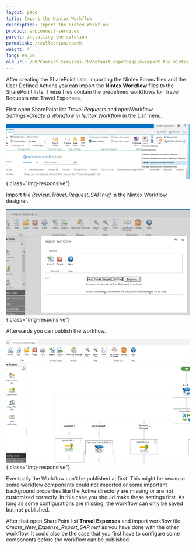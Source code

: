 ```yaml
---
layout: page
title: Import the Nintex Workflow
description: Import the Nintex Workflow
product: erpconnect-services
parent: installing-the-solution
permalink: /:collection/:path
weight: 4
lang: en_GB
old_url: /ERPConnect-Services-EN/default.aspx?pageid=import_the_nintex_workflow
---
```


After creating the SharePoint lists, importing the Nintex Forms files and the User Defined Actions you can import the **Nintex Workflow** files to the SharePoint lists. These files contain the predefined workflows for Travel Requests and Travel Expenses. 

First open SharePoint list *Travel Requests* and openWorkflow *Settings>Create a Workflow in Nintex Workflow* in the *List* menu.

![ECS-Nintex-TravelScenarios22](/img/content/ECS-Nintex-TravelScenarios22.png){:class="img-responsive"}

Import file *Review_Travel_Request_SAP.nwf*  in the Nintex Workflow designer. 

![ECS-Nintex-TravelScenarios23](/img/content/ECS-Nintex-TravelScenarios23.png){:class="img-responsive"}

Afterwards you can publish the workflow. 

![ECS-Nintex-TravelScenarios24](/img/content/ECS-Nintex-TravelScenarios24.png){:class="img-responsive"}

Eventually the Workflow can't be published at first. This might be because some workflow components could not imported or some important background properties like the Active directory are missing or are not customized correctly. In this case you should make these settings first. As long as some configurations are missing, the workflow can only be saved but not published.    

After that open SharePoint list **Travel Expenses** and import workflow file *Create_New_Expense_Report_SAP.nwf*  as you have done with the other workflow. It could also be the case that you first have to configure some components before the workflow can be published.             

